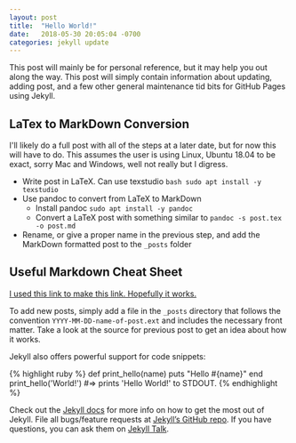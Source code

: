 ```yaml
---
layout: post
title:  "Hello World!"
date:   2018-05-30 20:05:04 -0700
categories: jekyll update
---
```


This post will mainly be for personal reference, but it may help you out along the way. This post will simply
contain information about updating, adding post, and a few other general maintenance tid bits for GitHub Pages
using Jekyll.

## LaTex to MarkDown Conversion 
I'll likely do a full post with all of the steps at a later date, but for now this will have to do.
This assumes the user is using Linux, Ubuntu 18.04 to be exact, sorry Mac and Windows, well not really but I digress.
* Write post in LaTeX. Can use texstudio `bash sudo apt install -y texstudio`
* Use pandoc to convert from LaTeX to MarkDown
  * Install pandoc `sudo apt install -y pandoc`
  * Convert a LaTeX post with something similar to `pandoc -s post.tex -o post.md`
* Rename, or give a proper name in the previous step, and add the MarkDown formatted post to the `_posts` folder

## Useful Markdown Cheat Sheet
[I used this link to make this link. Hopefully it works.](https://github.com/adam-p/markdown-here/wiki/Markdown-Cheatsheet "Markdown-Cheatsheet")

To add new posts, simply add a file in the `_posts` directory that follows the convention `YYYY-MM-DD-name-of-post.ext` and includes the necessary front matter. Take a look at the source for previous post to get an idea about how it works.

Jekyll also offers powerful support for code snippets:

{% highlight ruby %}
def print_hello(name)
  puts "Hello #{name}"
end
print_hello('World!')
#=> prints 'Hello World!' to STDOUT.
{% endhighlight %}

Check out the [Jekyll docs][jekyll-docs] for more info on how to get the most out of Jekyll. File all bugs/feature requests at [Jekyll’s GitHub repo][jekyll-gh]. If you have questions, you can ask them on [Jekyll Talk][jekyll-talk].

[jekyll-docs]: https://jekyllrb.com/docs/home
[jekyll-gh]:   https://github.com/jekyll/jekyll
[jekyll-talk]: https://talk.jekyllrb.com/
